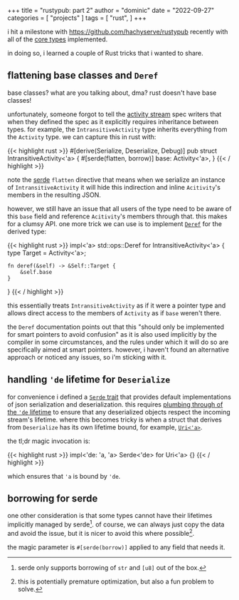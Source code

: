 +++
title = "rustypub: part 2"
author = "dominic"
date = "2022-09-27"
categories = [
  "projects"
]
tags = [
  "rust",
]
+++

i hit a milestone with https://github.com/hachyserve/rustypub recently with all
of the [core types](https://www.w3.org/TR/activitystreams-vocabulary/#types)
implemented.

in doing so, i learned a couple of Rust tricks that i wanted to share.

## flattening base classes and `Deref`

base classes?  what are you talking about, dma?  rust doesn't have base classes!

unfortunately, someone forgot to tell the [activity
stream](https://www.w3.org/TR/activitystreams-core/) spec writers that when they
defined the spec as it explicitly requires inheritance between types.  for
example, the `IntransitiveActivity` type inherits everything from the `Activity`
type.  we can capture this in rust with:

{{< highlight rust >}}
#[derive(Serialize, Deserialize, Debug)]
pub struct IntransitiveActivity<'a> {
    #[serde(flatten, borrow)]
    base: Activity<'a>,
}
{{< / highlight >}}

note the [serde](https://serde.rs/) `flatten` directive that means when we
serialize an instance of `IntransitiveActivity` it will hide this indirection
and inline `Acitivity`'s members in the resulting JSON.

however, we still have an issue that all users of the type need to be aware of
this `base` field and reference `Acitivity`'s members through that.  this makes
for a clumsy API.  one more trick we can use is to implement
[`Deref`](https://doc.rust-lang.org/std/ops/trait.Deref.html) for the
derived type:

{{< highlight rust >}}
impl<'a> std::ops::Deref for IntransitiveActivity<'a> {
    type Target = Activity<'a>;

    fn deref(&self) -> &Self::Target {
        &self.base
    }
}
{{< / highlight >}}

this essentially treats `IntransitiveActivity` as if it were a pointer type and
allows direct access to the members of `Activity` as if `base` weren't there.

the `Deref` documentation points out that this "should only be implemented for
smart pointers to avoid confusion" as it is also used implicitly by the compiler
in some circumstances, and the rules under which it will do so are specifically
aimed at smart pointers.  however, i haven't found an alternative approach or
noticed any issues, so i'm sticking with it.

## handling `'de` lifetime for `Deserialize`

for convenience i defined a [`Serde`
trait](https://github.com/hachyserve/rustypub/blob/main/src/lib.rs#L7) that
provides default implementations of json serialization and deserialization.
this requires [plumbing through of the `'de`
lifetime](https://serde.rs/lifetimes.html) to ensure that any deserialized
objects respect the incoming stream's lifetime.  where this becomes tricky is
when a struct that derives from `Deserialize` has its own lifetime bound, for
example,
[`Uri<'a>`](https://github.com/hachyserve/rustypub/blob/main/src/core.rs#L235).

the tl;dr magic invocation is:

{{< highlight rust >}}
impl<'de: 'a, 'a> Serde<'de> for Uri<'a> {}
{{< / highlight >}}

which ensures that `'a` is bound by `'de`.

## borrowing for serde

one other consideration is that some types cannot have their lifetimes
implicitly managed by serde[^1].  of course, we can always just copy the data
and avoid the issue, but it is nicer to avoid this where possible[^2].

the magic parameter is `#[serde(borrow)]` applied to any field that needs it.

[^1]: serde only supports borrowing of `str` and `[u8]` out of the box.
[^2]: this is potentially premature optimization, but also a fun problem to
solve.
